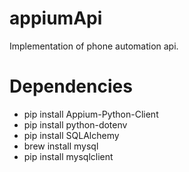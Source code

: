 # appiumApi
Implementation of phone automation api.

# Dependencies
* pip install Appium-Python-Client
* pip install python-dotenv
* pip install SQLAlchemy
* brew install mysql
* pip install mysqlclient